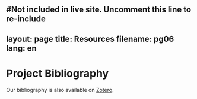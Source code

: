 #Not included in live site. Uncomment this line to re-include
---
layout: page
title: Resources
filename: pg06
lang: en
---

Project Bibliography
====================
  
Our bibliography is also available on [Zotero](https://www.zotero.org/groups/historical_gazetteer_of_russia).

<div class="bibliography"></div>
<script type="text/javascript">
var bib = $.get("https://api.zotero.org/groups/344051/items?v=3&format=bib",function(data) {$(".bibliography").append(data);});
</script>